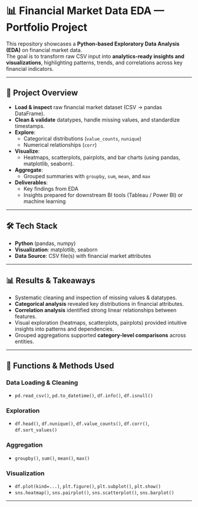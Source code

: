 # 📊 Financial Market Data EDA — Portfolio Project

This repository showcases a **Python-based Exploratory Data Analysis (EDA)** on financial market data.  
The goal is to transform raw CSV input into **analytics-ready insights and visualizations**, highlighting patterns, trends, and correlations across key financial indicators.  

---

## 🚀 Project Overview
- **Load & inspect** raw financial market dataset (CSV → pandas DataFrame).  
- **Clean & validate** datatypes, handle missing values, and standardize timestamps.  
- **Explore**:
  - Categorical distributions (`value_counts`, `nunique`)  
  - Numerical relationships (`corr`)  
- **Visualize**:
  - Heatmaps, scatterplots, pairplots, and bar charts (using pandas, matplotlib, seaborn).  
- **Aggregate**:
  - Grouped summaries with `groupby`, `sum`, `mean`, and `max`  
- **Deliverables**:
  - Key findings from EDA  
  - Insights prepared for downstream BI tools (Tableau / Power BI) or machine learning  

---

## 🛠 Tech Stack
- **Python** (pandas, numpy)  
- **Visualization**: matplotlib, seaborn  
- **Data Source**: CSV file(s) with financial market attributes  

---

## 📊 Results & Takeaways
- Systematic cleaning and inspection of missing values & datatypes.  
- **Categorical analysis** revealed key distributions in financial attributes.  
- **Correlation analysis** identified strong linear relationships between features.  
- Visual exploration (heatmaps, scatterplots, pairplots) provided intuitive insights into patterns and dependencies.  
- Grouped aggregations supported **category-level comparisons** across entities.  

---

## 🧰 Functions & Methods Used
### Data Loading & Cleaning
- `pd.read_csv()`, `pd.to_datetime()`, `df.info()`, `df.isnull()`
### Exploration
- `df.head()`, `df.nunique()`, `df.value_counts()`, `df.corr()`, `df.sort_values()`
### Aggregation
- `groupby()`, `sum()`, `mean()`, `max()`
### Visualization
- `df.plot(kind=...)`, `plt.figure()`, `plt.subplot()`, `plt.show()`
- `sns.heatmap()`, `sns.pairplot()`, `sns.scatterplot()`, `sns.barplot()`

---
